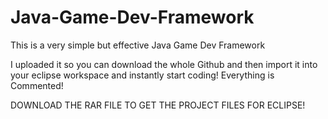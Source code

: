 # Java-Game-Dev-Framework
This is a very simple but effective Java Game Dev Framework

I uploaded it so you can download the whole Github and then import it into your eclipse workspace and instantly start coding!
Everything is Commented!

DOWNLOAD THE RAR FILE TO GET THE PROJECT FILES FOR ECLIPSE!
